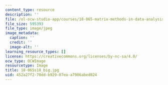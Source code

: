 ```yaml
---
content_type: resource
description: ''
file: /ol-ocw-studio-app/courses/18-065-matrix-methods-in-data-analysis-signal-processing-and-machine-learning-spring-2018/452a27f270ddb92907eaa7986abed824_18-065s18_big.jpg
file_size: 595393
file_type: image/jpeg
image_metadata:
  caption: ''
  credit: ''
  image-alt: ''
learning_resource_types: []
license: https://creativecommons.org/licenses/by-nc-sa/4.0/
ocw_type: OCWImage
resourcetype: Image
title: 18-065s18_big.jpg
uid: 452a27f2-70dd-b929-07ea-a7986abed824
---
```

